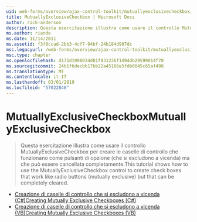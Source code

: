 ```yaml
---
uid: web-forms/overview/ajax-control-toolkit/mutuallyexclusivecheckbox/index
title: MutuallyExclusiveCheckbox | Microsoft Docs
author: rick-anderson
description: Questa esercitazione illustra come usare il controllo MutuallyExclusiveCheckbox per creare le caselle di controllo che funzionano come pulsanti di opzione (che si escludono a vicenda) ma che può essere...
ms.author: riande
ms.date: 11/14/2011
ms.assetid: f3f8ccad-2bb3-4cf7-94bf-24b184d987dc
msc.legacyurl: /web-forms/overview/ajax-control-toolkit/mutuallyexclusivecheckbox
msc.type: chapter
ms.openlocfilehash: d171d1908034d81f931236f1494db29599014f70
ms.sourcegitcommit: 24b1f6decbb17bb22a45166e5fdb0845c65af498
ms.translationtype: MT
ms.contentlocale: it-IT
ms.lasthandoff: 03/01/2019
ms.locfileid: "57022848"
---
```

<a name="mutuallyexclusivecheckbox"></a><span data-ttu-id="e18ce-103">MutuallyExclusiveCheckbox</span><span class="sxs-lookup"><span data-stu-id="e18ce-103">MutuallyExclusiveCheckbox</span></span>
====================
> <span data-ttu-id="e18ce-104">Questa esercitazione illustra come usare il controllo MutuallyExclusiveCheckbox per creare le caselle di controllo che funzionano come pulsanti di opzione (che si escludono a vicenda) ma che può essere cancellata completamente.</span><span class="sxs-lookup"><span data-stu-id="e18ce-104">This tutorial shows how to use the MutuallyExclusiveCheckbox control to create check boxes that work like radio buttons (mutually exclusive) but that can be completely cleared.</span></span>


- [<span data-ttu-id="e18ce-105">Creazione di caselle di controllo che si escludono a vicenda (C#)</span><span class="sxs-lookup"><span data-stu-id="e18ce-105">Creating Mutually Exclusive Checkboxes (C#)</span></span>](creating-mutually-exclusive-checkboxes-cs.md)
- [<span data-ttu-id="e18ce-106">Creazione di caselle di controllo che si escludono a vicenda (VB)</span><span class="sxs-lookup"><span data-stu-id="e18ce-106">Creating Mutually Exclusive Checkboxes (VB)</span></span>](creating-mutually-exclusive-checkboxes-vb.md)
